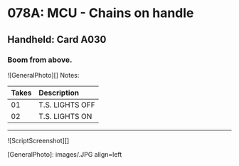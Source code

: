 # 078A: MCU - Chains on handle

## Handheld: Card A030

### Boom from above.

![GeneralPhoto][]
Notes: 

| Takes | Description |
|:---|:----|
| 01 | T.S. LIGHTS OFF |
| 02 | T.S. LIGHTS ON |

----

![ScriptScreenshot][]


[GeneralPhoto]:  images/.JPG align=left
